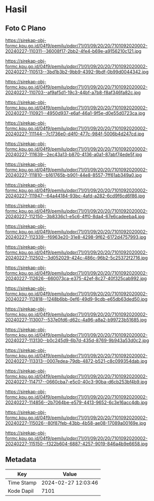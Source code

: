 # Hasil

## Foto C Plano

https://sirekap-obj-formc.kpu.go.id/04f9/pemilu/pdpr/71/01/09/20/20/7101092020002-20240227-110311--36008f17-2bb2-4fe4-b69e-a9156210c121.jpg

https://sirekap-obj-formc.kpu.go.id/04f9/pemilu/pdpr/71/01/09/20/20/7101092020002-20240227-110513--3bd1b3b2-9bb9-4392-9bdf-0b99d0044342.jpg

https://sirekap-obj-formc.kpu.go.id/04f9/pemilu/pdpr/71/01/09/20/20/7101092020002-20240227-110703--af9af5d1-19c3-44bf-a7b8-f8af346fa82c.jpg

https://sirekap-obj-formc.kpu.go.id/04f9/pemilu/pdpr/71/01/09/20/20/7101092020002-20240227-110921--4950d937-e6af-46a1-9f5e-d0e55d0723ca.jpg

https://sirekap-obj-formc.kpu.go.id/04f9/pemilu/pdpr/71/01/09/20/20/7101092020002-20240227-111144--7c1736e0-d4f0-477c-984f-5006b4d247cd.jpg

https://sirekap-obj-formc.kpu.go.id/04f9/pemilu/pdpr/71/01/09/20/20/7101092020002-20240227-111639--2ec43a13-b870-4136-a0a1-87abf74ede5f.jpg

https://sirekap-obj-formc.kpu.go.id/04f9/pemilu/pdpr/71/01/09/20/20/7101092020002-20240227-111810--b161765b-b901-44e8-8557-7ff61ab349a0.jpg

https://sirekap-obj-formc.kpu.go.id/04f9/pemilu/pdpr/71/01/09/20/20/7101092020002-20240227-111947--64a44184-93bc-4afd-a282-6cd9f6cd6f86.jpg

https://sirekap-obj-formc.kpu.go.id/04f9/pemilu/pdpr/71/01/09/20/20/7101092020002-20240227-112150--3b8336c1-e5c6-4ff0-8da4-67e6cadeeba4.jpg

https://sirekap-obj-formc.kpu.go.id/04f9/pemilu/pdpr/71/01/09/20/20/7101092020002-20240227-112339--f6963e20-31e8-4298-9f62-6172d4757993.jpg

https://sirekap-obj-formc.kpu.go.id/04f9/pemilu/pdpr/71/01/09/20/20/7101092020002-20240227-112502--3d052029-424c-486c-96b2-5c25372f2716.jpg

https://sirekap-obj-formc.kpu.go.id/04f9/pemilu/pdpr/71/01/09/20/20/7101092020002-20240227-112626--660073ca-e375-42ef-8c27-40f325cab992.jpg

https://sirekap-obj-formc.kpu.go.id/04f9/pemilu/pdpr/71/01/09/20/20/7101092020002-20240227-112818--1248b6bb-0ef6-49d9-9cdb-e65db63ded50.jpg

https://sirekap-obj-formc.kpu.go.id/04f9/pemilu/pdpr/71/01/09/20/20/7101092020002-20240227-113007--537e0fd6-d62c-4a96-a8a2-b99723b51685.jpg

https://sirekap-obj-formc.kpu.go.id/04f9/pemilu/pdpr/71/01/09/20/20/7101092020002-20240227-113130--b0c245d9-6b7d-435d-8769-9b943a53d0c2.jpg

https://sirekap-obj-formc.kpu.go.id/04f9/pemilu/pdpr/71/01/09/20/20/7101092020002-20240227-113313--0007edea-79db-4872-b521-c8c099354dab.jpg

https://sirekap-obj-formc.kpu.go.id/04f9/pemilu/pdpr/71/01/09/20/20/7101092020002-20240227-114717--0660cba7-e5c0-40c3-90ba-d6cb253bf4b9.jpg

https://sirekap-obj-formc.kpu.go.id/04f9/pemilu/pdpr/71/01/09/20/20/7101092020002-20240227-114856--2b7064be-e579-4413-9652-6c3e16acc4db.jpg

https://sirekap-obj-formc.kpu.go.id/04f9/pemilu/pdpr/71/01/09/20/20/7101092020002-20240227-115026--80f87feb-43bb-4b58-ae08-17089a00169e.jpg

https://sirekap-obj-formc.kpu.go.id/04f9/pemilu/pdpr/71/01/09/20/20/7101092020002-20240227-115150--f322b604-6887-4257-9019-846a4b9e6658.jpg


## Metadata

| Key        | Value               |
| ---------- | ------------------- |
| Time Stamp | 2024-02-27 12:03:46 |
| Kode Dapil | 7101                |



